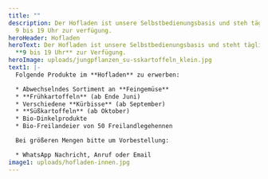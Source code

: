 ```yaml
---
title: ""
description: Der Hofladen ist unsere Selbstbedienungsbasis und steh täglich von
  9 bis 19 Uhr zur verfügung.
heroHeader: Hofladen
heroText: Der Hofladen ist unsere Selbstbedienungsbasis und steht täglich von
  **9 bis 19 Uhr** zur Verfügung.
heroImage: uploads/jungpflanzen_su-sskartoffeln_klein.jpg
text1: |-
  Folgende Produkte im **Hofladen** zu erwerben:

  * Abwechselndes Sortiment an **Feingemüse**
  * **Frühkartoffeln** (ab Ende Juni)
  * Verschiedene **Kürbisse** (ab September)
  * **Süßkartoffeln** (ab Oktober)
  * Bio-Dinkelprodukte
  * Bio-Freilandeier von 50 Freilandlegehennen

  Bei größeren Mengen bitte um Vorbestellung:

  * WhatsApp Nachricht, Anruf oder Email
image1: uploads/hofladen-innen.jpg
---
```


